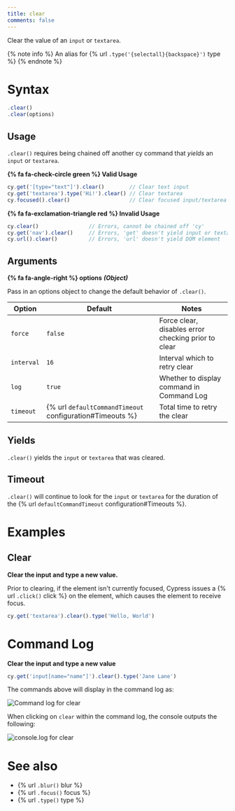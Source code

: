 ```yaml
---
title: clear
comments: false
---
```


Clear the value of an `input` or `textarea`.

{% note info %}
An alias for {% url `.type('{selectall}{backspace}')` type %}
{% endnote %}

# Syntax

```javascript
.clear()
.clear(options)
```

## Usage

`.clear()` requires being chained off another cy command that *yields* an `input` or `textarea`.

**{% fa fa-check-circle green %} Valid Usage**

```javascript
cy.get('[type="text"]').clear()        // Clear text input
cy.get('textarea').type('Hi!').clear() // Clear textarea
cy.focused().clear()                   // Clear focused input/textarea
```

**{% fa fa-exclamation-triangle red %} Invalid Usage**

```javascript
cy.clear()                // Errors, cannot be chained off 'cy'
cy.get('nav').clear()     // Errors, 'get' doesn't yield input or textarea
cy.url().clear()          // Errors, 'url' doesn't yield DOM element
```

## Arguments

**{% fa fa-angle-right %} options**  ***(Object)***

Pass in an options object to change the default behavior of `.clear()`.

Option | Default | Notes
--- | --- | ---
`force` | `false` | Force clear, disables error checking prior to clear
`interval` | `16` | Interval which to retry clear
`log` | `true` | Whether to display command in Command Log
`timeout` | {% url `defaultCommandTimeout` configuration#Timeouts %} | Total time to retry the clear

## Yields

`.clear()` yields the `input` or `textarea` that was cleared.

## Timeout

`.clear()` will continue to look for the `input` or `textarea` for the duration of the {% url `defaultCommandTimeout` configuration#Timeouts %}.

# Examples

## Clear

**Clear the input and type a new value.**

Prior to clearing, if the element isn't currently focused, Cypress issues a {% url `.click()` click %} on the element, which causes the element to receive focus.

```javascript
cy.get('textarea').clear().type('Hello, World')
```

# Command Log

**Clear the input and type a new value**

```javascript
cy.get('input[name="name"]').clear().type('Jane Lane')
```

The commands above will display in the command log as:

![Command log for clear](/img/api/clear/clear-input-in-cypress.png)

When clicking on `clear` within the command log, the console outputs the following:

![console.log for clear](/img/api/clear/one-input-cleared-in-tests.png)

# See also

- {% url `.blur()` blur %}
- {% url `.focus()` focus %}
- {% url `.type()` type %}
